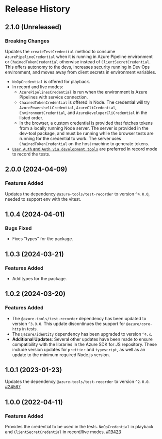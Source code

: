 # Release History

## 2.1.0 (Unreleased)

### Breaking Changes

Updates the `createTestCredential` method to consume `AzurePipelineCredential` when it is running in Azure Pipeline environment or `ChainedTokenCredential` otherwise instead of `ClientSecretCredential`. This offers autonomy to the devs, increases security running in Dev Ops environment, and moves away from client secrets in environment variables.

- `NoOpCredential` is offered for playback.
- In record and live modes:
  - `AzurePipelinesCredential` is run when the environment is Azure Pipelines with service connection.
  - `ChainedTokenCredential` is offered in Node. The credential will try `AzurePowershelLCredential`, `AzureCliCredential`, `EnvironmentCredential`, and `AzureDeveloperCliCredential` in the listed order.
  - In the browser, a custom credential is provided that fetches tokens from a locally running Node server. The server is provided in the dev-tool package, and must be running while the browser
    tests are running for the credential to work. The server uses `ChainedTokenCredential` on the host machine to generate tokens.
- [`User Auth` and `Auth via development tools`](https://github.com/Azure/azure-sdk-for-js/tree/main/sdk/identity/identity#authenticate-users) are preferred in record mode to record the tests.

## 2.0.0 (2024-04-09)

### Features Added

Updates the dependency `@azure-tools/test-recorder` to version `^4.0.0`, needed to support env with the vitest.

## 1.0.4 (2024-04-01)

### Bugs Fixed

- Fixes "types" for the package.

## 1.0.3 (2024-03-21)

### Features Added

- Add types for the package.

## 1.0.2 (2024-03-20)

### Features Added

- The `@azure-tools/test-recorder` dependency has been updated to version `^3.0.0`. This update discontinues the support for `@azure/core-http` in tests.
- The `@azure/identity` dependency has been upgraded to version `^4.x`.
- **Additional Updates**: Several other updates have been made to ensure compatibility with the libraries in the Azure SDK for JS repository. These include version updates for `prettier` and `typescript`, as well as an update to the minimum required Node.js version.

## 1.0.1 (2023-01-23)

Updates the dependency `@azure-tools/test-recorder` to version `^2.0.0`.
[#24567](https://github.com/Azure/azure-sdk-for-js/pull/24567)

## 1.0.0 (2022-04-11)

### Features Added

Provides the credential to be used in the tests. `NoOpCredential` in playback and `ClientSecretCredential` in record/live modes.
[#19423](https://github.com/Azure/azure-sdk-for-js/pull/19423)
